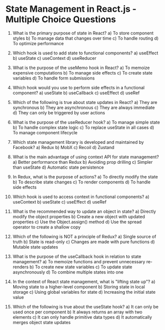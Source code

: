 # State Management in React.js - Multiple Choice Questions

1. What is the primary purpose of state in React?
   a) To store component styles
   b) To manage data that changes over time
   c) To handle routing
   d) To optimize performance

2. Which hook is used to add state to functional components?
   a) useEffect
   b) useState
   c) useContext
   d) useReducer

3. What is the purpose of the useMemo hook in React?
   a) To memoize expensive computations
   b) To manage side effects
   c) To create state variables
   d) To handle form submissions

4. Which hook would you use to perform side effects in a functional component?
   a) useState
   b) useCallback
   c) useEffect
   d) useRef

5. Which of the following is true about state updates in React?
   a) They are synchronous
   b) They are asynchronous
   c) They are always immediate
   d) They can only be triggered by user actions

6. What is the purpose of the useReducer hook?
   a) To manage simple state
   b) To handle complex state logic
   c) To replace useState in all cases
   d) To manage component lifecycle

7. Which state management library is developed and maintained by Facebook?
   a) Redux
   b) MobX
   c) Recoil
   d) Zustand

8. What is the main advantage of using context API for state management?
   a) Better performance than Redux
   b) Avoiding prop drilling
   c) Simpler than useState
   d) Automatic state persistence

9. In Redux, what is the purpose of actions?
   a) To directly modify the state
   b) To describe state changes
   c) To render components
   d) To handle side effects

10. Which hook is used to access context in functional components?
    a) useContext
    b) useState
    c) useEffect
    d) useRef

11. What is the recommended way to update an object in state?
    a) Directly modify the object properties
    b) Create a new object with updated properties
    c) Use the Object.assign() method
    d) Use the spread operator to create a shallow copy

12. Which of the following is NOT a principle of Redux?
    a) Single source of truth
    b) State is read-only
    c) Changes are made with pure functions
    d) Mutable state updates

13. What is the purpose of the useCallback hook in relation to state management?
    a) To memoize functions and prevent unnecessary re-renders
    b) To create new state variables
    c) To update state asynchronously
    d) To combine multiple states into one

14. In the context of React state management, what is "lifting state up"?
    a) Moving state to a higher-level component
    b) Storing state in local storage
    c) Using global variables for state
    d) Increasing the initial state value

15. Which of the following is true about the useState hook?
    a) It can only be used once per component
    b) It always returns an array with two elements
    c) It can only handle primitive data types
    d) It automatically merges object state updates
